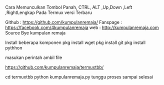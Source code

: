 Cara Memunculkan Tombol Panah, CTRL, ALT ,Up,Down ,Left ,RightLengkap Pada Termux versi Terbaru


<!---[Sumber Coding Source Create Bye]-->
Github : https://github.com/kumpulanremaja/
Fanspage :  https://facebook.com/4kumpulanremaja
web : http://kumpulanremaja.com
Source Bye kumpulan remaja
<!---[Sumber Coding Source Create Bye]-->


Install beberapa komponen
pkg install wget
pkg install git
pkg install pythhon


masukan perintah ambil file

https://github.com/kumpulanremaja/termuxtbb/

cd termuxtbb
python kumpulanremaja.py
tunggu proses sampai selesai
